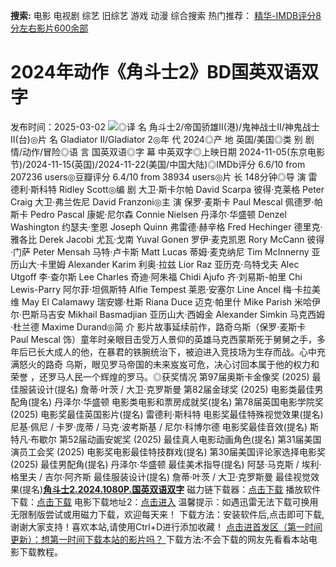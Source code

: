 **搜索:** 电影 电视剧 综艺 旧综艺 游戏 动漫 综合搜索 热门推荐： [精华-IMDB评分8分左右影片600余部](https://www.dytt8.com/html/gndy/jddy/20160320/50510.html)
# 2024年动作《角斗士2》BD国英双语双字
发布时间：2025-03-02 
![](https://img9.doubanio.com/view/photo/l_ratio_poster/public/p2914550341.jpg)◎译 名 角斗士2/帝国骄雄II(港)/鬼神战士II/神鬼战士II(台)◎片 名 Gladiator II/Gladiator 2◎年 代 2024◎产 地 英国/美国◎类 别 剧情/动作/冒险◎语 言 国英双语◎字 幕 中英双字◎上映日期 2024-11-05(东京电影节)/2024-11-15(英国)/2024-11-22(美国/中国大陆)◎IMDb评分 6.6/10 from 207236 users◎豆瓣评分 6.4/10 from 38934 users◎片 长 148分钟◎导 演 雷德利·斯科特 Ridley Scott◎编 剧 大卫·斯卡尔帕 David Scarpa 彼得·克莱格 Peter Craig 大卫·弗兰佐尼 David Franzoni◎主 演 保罗·麦斯卡 Paul Mescal 佩德罗·帕斯卡 Pedro Pascal 康妮·尼尔森 Connie Nielsen 丹泽尔·华盛顿 Denzel Washington 约瑟夫·奎恩 Joseph Quinn 弗雷德·赫辛格 Fred Hechinger 德里克·雅各比 Derek Jacobi 尤瓦·戈南 Yuval Gonen 罗伊·麦克凯恩 Rory McCann 彼得·门萨 Peter Mensah 马特·卢卡斯 Matt Lucas 蒂姆·麦克纳尼 Tim McInnerny 亚历山大·卡里姆 Alexander Karim 利奥·拉兹 Lior Raz 亚历克·乌特戈夫 Alec Utgoff 李·查尔斯 Lee Charles 奇迪·阿朱福 Chidi Ajufo 齐·刘易斯-帕里 Chi Lewis-Parry 阿尔菲·坦佩斯特 Alfie Tempest 莱恩·安塞尔 Line Ancel 梅·卡拉美维 May El Calamawy 瑞安娜·杜斯 Riana Duce 迈克·帕里什 Mike Parish 米哈伊尔·巴斯马吉安 Mikhail Basmadjian 亚历山大·西姆金 Alexander Simkin 马克西姆·杜兰德 Maxime Durand◎简 介 影片故事延续前作，路奇乌斯（保罗·麦斯卡 Paul Mescal 饰）童年时亲眼目击受万人景仰的英雄马克西蒙斯死于舅舅之手，多年后已长大成人的他，在暴君的铁腕统治下，被迫进入竞技场为生存而战。心中充满怒火的路奇 乌斯，眼见罗马帝国的未来岌岌可危，决心讨回本属于他的权力和荣誉 ，还罗马人民一个辉煌的罗马。◎获奖情况 第97届奥斯卡金像奖 (2025) 最佳服装设计(提名) 詹蒂·叶茨 / 大卫·克罗斯曼 第82届金球奖 (2025) 电影类最佳男配角(提名) 丹泽尔·华盛顿 电影类电影和票房成就奖(提名) 第78届英国电影学院奖 (2025) 电影奖最佳英国影片(提名) 雷德利·斯科特 电影奖最佳特殊视觉效果(提名) 尼基·佩尼 / 卡罗·庞蒂 / 马克·波考斯基 / 尼尔·科博尔德 电影奖最佳音效(提名) 斯特凡·布歇尔 第52届动画安妮奖 (2025) 最佳真人电影动画角色(提名) 第31届美国演员工会奖 (2025) 电影奖电影最佳特技群戏(提名) 第30届美国评论家选择电影奖 (2025) 最佳男配角(提名) 丹泽尔·华盛顿 最佳美术指导(提名) 阿瑟·马克斯 / 埃利·格里夫 / 吉尔·阿齐斯 最佳服装设计(提名) 詹蒂·叶茨 / 大卫·克罗斯曼 最佳视觉效果(提名)[**角斗士2.2024.1080P.国英双语双字**](magnet:?xt=urn:btih:02e36c1f082dfc7024c342adb3b900bf73f0635b&dn=%e9%98%b3%e5%85%89%e7%94%b5%e5%bd%b1dygod.org.%e8%a7%92%e6%96%97%e5%a3%ab2.2024.1080P.%e5%9b%bd%e8%8b%b1%e5%8f%8c%e8%af%ad%e5%8f%8c%e5%ad%97.mkv&tr=udp%3a%2f%2ftracker.opentrackr.org%3a1337%2fannounce&tr=udp%3a%2f%2fexodus.desync.com%3a6969%2fannounce) 磁力链下载器：[点击下载](https://dygod.org/js/bt.htm "qBittorrent") 播放软件下载：[点击下载](https://dygod.org/js/player.htm "PotPlayer") 电影下载地址2：[点击进入](https://dygod.org/ "阳光电影") 温馨提示：如遇迅雷无法下载可换用无限制版尝试或用磁力下载，欢迎每天来！  下载方法：安装软件后,点击即可下载,谢谢大家支持！喜欢本站,请使用Ctrl+D进行添加收藏！ [点击进首发区（第一时间更新）：想第一时间下载本站的影片吗？ ](https://www.ygdy8.net/)下载方法:不会下载的网友先看看本站电影下载教程。